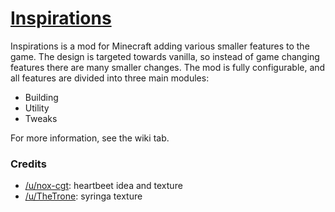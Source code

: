 # [Inspirations](https://minecraft.curseforge.com/projects/inspirations)

Inspirations is a mod for Minecraft adding various smaller features to the game. The design is targeted towards vanilla, so instead of game changing features there are many smaller changes. The mod is fully configurable, and all features are divided into three main modules:

* Building
* Utility
* Tweaks

For more information, see the wiki tab.



### Credits

- [/u/nox-cgt](https://www.reddit.com/user/nox-cgt): heartbeet idea and texture
- [/u/TheTrone](https://www.reddit.com/user/TheTrone): syringa texture